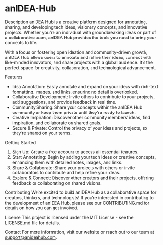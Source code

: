 # anIDEA-Hub
Description
anIDEA Hub is a creative platform designed for annotating, sharing, and developing tech ideas, visionary concepts, and innovative projects. Whether you're an individual with groundbreaking ideas or part of a collaborative team, anIDEA Hub provides the tools you need to bring your concepts to life.

With a focus on fostering open ideation and community-driven growth, anIDEA Hub allows users to annotate and refine their ideas, connect with like-minded innovators, and share projects with a global audience. It’s the perfect space for creativity, collaboration, and technological advancement.

Features
* Idea Annotation: Easily annotate and expand on your ideas with rich-text formatting, images, and links, ensuring no detail is overlooked.
* Collaborative Development: Invite others to contribute to your projects, add suggestions, and provide feedback in real time.
* Community Sharing: Share your concepts within the anIDEA Hub community or keep them private until they’re ready to launch.
* Creative Inspiration: Discover other community members' ideas, find inspiration, and collaborate on shared goals.
* Secure & Private: Control the privacy of your ideas and projects, so they’re shared on your terms.

Getting Started
1. Sign Up: Create a free account to access all essential features.
2. Start Annotating: Begin by adding your tech ideas or creative concepts, enhancing them with detailed notes, images, and links.
3. Share & Collaborate: Share your projects with others or invite collaborators to contribute and help refine your ideas.
4. Explore & Connect: Discover other creators and their projects, offering feedback or collaborating on shared visions.

Contributing
We’re excited to build anIDEA Hub as a collaborative space for creators, thinkers, and technologists! If you’re interested in contributing to the development of anIDEA Hub, please see our CONTRIBUTING.md for details on how you can get involved.

License
This project is licensed under the MIT License - see the LICENSE.md file for details.

Contact
For more information, visit our website or reach out to our team at support@anideahub.com.

